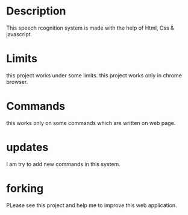# Description
This speech rcognition system is made with the help of Html, Css & javascript.

# Limits
this project works under some limits.
this project works only in chrome browser.

# Commands
this works only on some commands which are written on web page.

# updates
I am try to add new commands in this system.

# forking
PLease see this project and help me to improve this web application.
